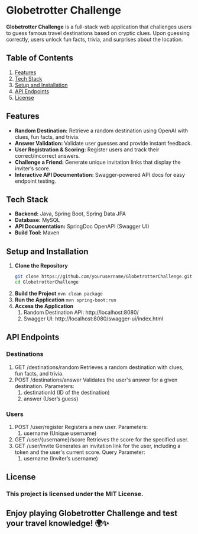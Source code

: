 # Globetrotter Challenge

**Globetrotter Challenge** is a full-stack web application that challenges users to guess famous travel destinations based on cryptic clues. Upon guessing correctly, users unlock fun facts, trivia, and surprises about the location.

## Table of Contents
1. [Features](#features)
2. [Tech Stack](#tech-stack)
3. [Setup and Installation](#setup-and-installation)
4. [API Endpoints](#api-endpoints)
5. [License](#license)

## Features
- **Random Destination:** Retrieve a random destination using OpenAI with clues, fun facts, and trivia.
- **Answer Validation:** Validate user guesses and provide instant feedback.
- **User Registration & Scoring:** Register users and track their correct/incorrect answers.
- **Challenge a Friend:** Generate unique invitation links that display the inviter’s score.
- **Interactive API Documentation:** Swagger-powered API docs for easy endpoint testing.

## Tech Stack
- **Backend:** Java, Spring Boot, Spring Data JPA
- **Database:** MySQL
- **API Documentation:** SpringDoc OpenAPI (Swagger UI)
- **Build Tool:** Maven

## Setup and Installation
1. **Clone the Repository**
   ```sh
   git clone https://github.com/yourusername/GlobetrotterChallenge.git
   cd GlobetrotterChallenge 
2. **Build the Project**
    ```mvn clean package```
3. **Run the Application**
    ```mvn spring-boot:run```
4. **Access the Application**
    1. Random Destination API: http://localhost:8080/
   2. Swagger UI: http://localhost:8080/swagger-ui/index.html

## API Endpoints
### Destinations
1. GET /destinations/random
   Retrieves a random destination with clues, fun facts, and trivia.
2. POST /destinations/answer
   Validates the user's answer for a given destination.
   Parameters:
    1. destinationId (ID of the destination)
   2. answer (User’s guess)

### Users
1. POST /user/register
   Registers a new user.
   Parameters:
   1. username (Unique username)
2. GET /user/{username}/score
   Retrieves the score for the specified user.
3. GET /user/invite
   Generates an invitation link for the user, including a token and the user's current score.
   Query Parameter:
    1. username (Inviter’s username)

## License
### This project is licensed under the MIT License.

## Enjoy playing Globetrotter Challenge and test your travel knowledge! 🌍✨
